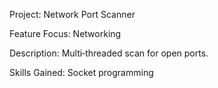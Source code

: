 Project: Network Port Scanner 

Feature Focus: Networking

Description: Multi‑threaded scan for open ports. 

Skills Gained: Socket programming 